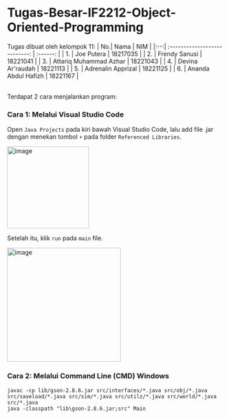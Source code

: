 # Tugas-Besar-IF2212-Object-Oriented-Programming

Tugas dibuat oleh kelompok 11:
| No.| Nama                          |  NIM     | 
|:--:| :---------------------------: | :------: |
| 1. | Joe Putera                    | 18217035 |
| 2. | Frendy Sanusi                 | 18221041 |
| 3. | Attariq Muhammad Azhar        | 18221043 |
| 4. | Devina Ar'raudah              | 18221113 |
| 5. | Adrenalin Apprizal            | 18221125 |
| 6. | Ananda Abdul Hafizh           | 18221167 |

<br>
Terdapat 2 cara menjalankan program: 

<br>

### Cara 1: Melalui Visual Studio Code
Open ```Java Projects``` pada kiri bawah Visual Studio Code, lalu add file .jar dengan menekan tombol ```+``` pada folder ```Referenced Libraries```.

<img width="190" alt="image" src="https://user-images.githubusercontent.com/92145413/232853739-e1042dd2-8c0b-43e4-bb53-9199dc54dd53.png">

Setelah itu, klik ```run``` pada ```main``` file.

<img width="264" alt="image" src="https://user-images.githubusercontent.com/92145413/233000515-92a3b7c0-2e3e-41c2-9c31-0cab35d90fcc.png">

### Cara 2: Melalui Command Line (CMD) Windows
```
javac -cp lib/gson-2.8.6.jar src/interfaces/*.java src/obj/*.java src/saveload/*.java src/sim/*.java src/utilz/*.java src/world/*.java src/*.java
java -classpath "lib\gson-2.8.6.jar;src" Main
```
